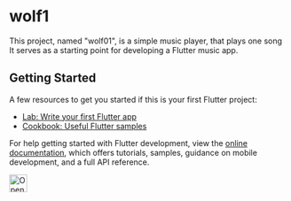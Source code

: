 <!-- Suggested code may be subject to a license. Learn more: ~LicenseLog:1491062558. -->
# wolf1

This project, named "wolf01", is a simple music player, that plays one song
 It serves as a starting point for developing a Flutter music app.

## Getting Started

A few resources to get you started if this is your first Flutter project:

- [Lab: Write your first Flutter app](https://docs.flutter.dev/get-started/codelab)
- [Cookbook: Useful Flutter samples](https://docs.flutter.dev/cookbook)

For help getting started with Flutter development, view the
[online documentation](https://docs.flutter.dev/), which offers tutorials,
samples, guidance on mobile development, and a full API reference.


<a href="https://idx.google.com/import?url=https%3A%2F%2Fgithub.com%2Fjamart3d%2Fwolf01">
  <img
    height="32"
    alt="Open in IDX"
    src="https://cdn.idx.dev/btn/open_light_32.svg">
</a>

